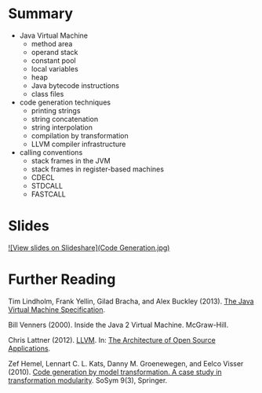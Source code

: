# Summary

* Java Virtual Machine
  * method area
  * operand stack
  * constant pool
  * local variables
  * heap
  * Java bytecode instructions
  * class files
* code generation techniques
  * printing strings
  * string concatenation
  * string interpolation
  * compilation by transformation
  * LLVM compiler infrastructure
* calling conventions
  * stack frames in the JVM
  * stack frames in register-based machines
  * CDECL
  * STDCALL
  * FASTCALL
  
# Slides

[![View slides on Slideshare](Code Generation.jpg)](http://www.slideshare.net/guwac/declarative-semantics-definition-code-generation) 

# Further Reading

Tim Lindholm, Frank Yellin, Gilad Bracha, and Alex Buckley (2013). [The Java Virtual Machine Specification](http://docs.oracle.com/javase/specs/jvms/se7/html/).

Bill Venners (2000). Inside the Java 2 Virtual Machine. McGraw-Hill.

Chris Lattner (2012). [LLVM](http://www.aosabook.org/en/llvm.html). In: [The Architecture of Open Source Applications](http://aosabook.org/en/index.html).

Zef Hemel, Lennart C. L. Kats, Danny M. Groenewegen, and Eelco Visser (2010). [Code generation by model transformation. A case study in transformation modularity](http://dx.doi.org/10.1007/s10270-009-0136-1). SoSym 9(3), Springer.
